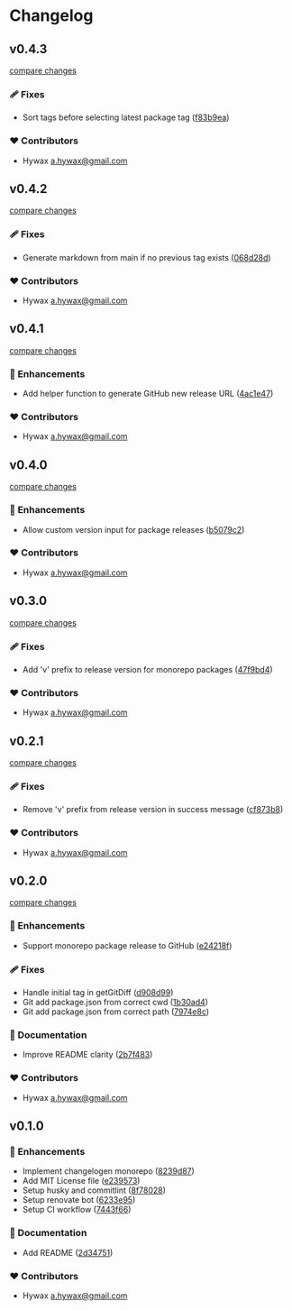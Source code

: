 # Changelog


## v0.4.3

[compare changes](https://github.com/hywax/changelogen-monorepo/compare/v0.4.2...v0.4.3)

### 🩹 Fixes

- Sort tags before selecting latest package tag ([f83b9ea](https://github.com/hywax/changelogen-monorepo/commit/f83b9ea))

### ❤️ Contributors

- Hywax <a.hywax@gmail.com>

## v0.4.2

[compare changes](https://github.com/hywax/changelogen-monorepo/compare/v0.4.1...v0.4.2)

### 🩹 Fixes

- Generate markdown from main if no previous tag exists ([068d28d](https://github.com/hywax/changelogen-monorepo/commit/068d28d))

### ❤️ Contributors

- Hywax <a.hywax@gmail.com>

## v0.4.1

[compare changes](https://github.com/hywax/changelogen-monorepo/compare/v0.4.0...v0.4.1)

### 🚀 Enhancements

- Add helper function to generate GitHub new release URL ([4ac1e47](https://github.com/hywax/changelogen-monorepo/commit/4ac1e47))

### ❤️ Contributors

- Hywax <a.hywax@gmail.com>

## v0.4.0

[compare changes](https://github.com/hywax/changelogen-monorepo/compare/v0.3.0...v0.4.0)

### 🚀 Enhancements

- Allow custom version input for package releases ([b5079c2](https://github.com/hywax/changelogen-monorepo/commit/b5079c2))

### ❤️ Contributors

- Hywax <a.hywax@gmail.com>

## v0.3.0

[compare changes](https://github.com/hywax/changelogen-monorepo/compare/v0.2.1...v0.3.0)

### 🩹 Fixes

- Add 'v' prefix to release version for monorepo packages ([47f9bd4](https://github.com/hywax/changelogen-monorepo/commit/47f9bd4))

### ❤️ Contributors

- Hywax <a.hywax@gmail.com>

## v0.2.1

[compare changes](https://github.com/hywax/changelogen-monorepo/compare/v0.2.0...v0.2.1)

### 🩹 Fixes

- Remove 'v' prefix from release version in success message ([cf873b8](https://github.com/hywax/changelogen-monorepo/commit/cf873b8))

### ❤️ Contributors

- Hywax <a.hywax@gmail.com>

## v0.2.0

[compare changes](https://github.com/hywax/changelogen-monorepo/compare/v0.1.0...v0.2.0)

### 🚀 Enhancements

- Support monorepo package release to GitHub ([e24218f](https://github.com/hywax/changelogen-monorepo/commit/e24218f))

### 🩹 Fixes

- Handle initial tag in getGitDiff ([d908d99](https://github.com/hywax/changelogen-monorepo/commit/d908d99))
- Git add package.json from correct cwd ([1b30ad4](https://github.com/hywax/changelogen-monorepo/commit/1b30ad4))
- Git add package.json from correct path ([7974e8c](https://github.com/hywax/changelogen-monorepo/commit/7974e8c))

### 📖 Documentation

- Improve README clarity ([2b7f483](https://github.com/hywax/changelogen-monorepo/commit/2b7f483))

### ❤️ Contributors

- Hywax <a.hywax@gmail.com>

## v0.1.0


### 🚀 Enhancements

- Implement changelogen monorepo ([8239d87](https://github.com/hywax/changelogen-monorepo/commit/8239d87))
- Add MIT License file ([e239573](https://github.com/hywax/changelogen-monorepo/commit/e239573))
- Setup husky and commitlint ([8f78028](https://github.com/hywax/changelogen-monorepo/commit/8f78028))
- Setup renovate bot ([6233e95](https://github.com/hywax/changelogen-monorepo/commit/6233e95))
- Setup CI workflow ([7443f66](https://github.com/hywax/changelogen-monorepo/commit/7443f66))

### 📖 Documentation

- Add README ([2d34751](https://github.com/hywax/changelogen-monorepo/commit/2d34751))

### ❤️ Contributors

- Hywax <a.hywax@gmail.com>


